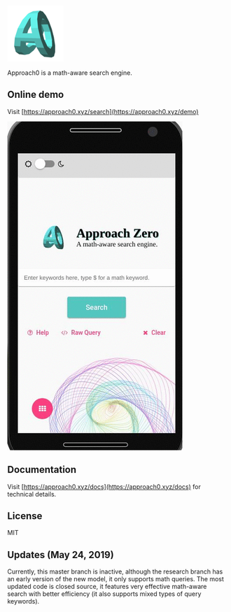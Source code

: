 ![](https://github.com/approach0/guide/blob/master/content/static/logo.png?raw=true)

Approach0 is a math-aware search engine.

## Online demo
Visit [https://approach0.xyz/search](https://approach0.xyz/demo)

![](https://github.com/approach0/guide/blob/master/content/static/mix-query.gif?raw=true)

## Documentation
Visit [https://approach0.xyz/docs](https://approach0.xyz/docs) for technical details.

## License
MIT

## Updates (May 24, 2019)
Currently, this master branch is inactive, although the research branch has an early version of the new model, it only supports math queries.
The most updated code is closed source, it features very effective math-aware search with better efficiency (it also supports mixed types of query keywords).
